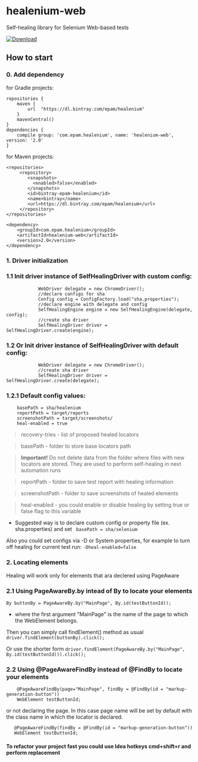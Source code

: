 # healenium-web
Self-healing library for Selenium Web-based tests

[ ![Download](https://api.bintray.com/packages/epam/healenium/healenium-web/images/download.svg?version=2.0) ](https://bintray.com/epam/healenium/healenium-web/2.0/link)
## How to start

### 0. Add dependency 
for Gradle projects:
``` 
repositories {
    maven {
        url  "https://dl.bintray.com/epam/healenium"
    }
    mavenCentral()
}
dependencies {
    compile group: 'com.epam.healenium', name: 'healenium-web', version: '2.0'
}
```

for Maven projects:
``` 
<repositories>
     <repository>
        <snapshots>
          <enabled>false</enabled>
        </snapshots>
        <id>bintray-epam-healenium</id>
        <name>bintray</name>
        <url>https://dl.bintray.com/epam/healenium</url>
     </repository>
</repositories>

<dependency>
	<groupId>com.epam.healenium</groupId>
	<artifactId>healenium-web</artifactId>
	<version>2.0</version>
</dependency>
```

### 1. Driver initialization
### 1.1 Init driver instance of SelfHealingDriver with custom config:
``` //declare delegate
            WebDriver delegate = new ChromeDriver();
            //declare configs for sha
            Config config = ConfigFactory.load("sha.properties");
            //declare engine with delegate and config
            SelfHealingEngine engine = new SelfHealingEngine(delegate, config);
            //create sha driver
            SelfHealingDriver driver = SelfHealingDriver.create(engine);
 ```

### 1.2 Or Init driver instance of SelfHealingDriver with default config:
``` //declare delegate
            WebDriver delegate = new ChromeDriver();
            //create sha driver
            SelfHealingDriver driver = SelfHealingDriver.create(delegate);
```
### 1.2.1 Default config values:
``` recovery-tries = 3
    basePath = sha/healenium
    reportPath = target/reports
    screenshotPath = target/screenshots/
    heal-enabled = true
 ```

 > recovery-tries - list of proposed healed locators

 > basePath - folder to store base locators path

 > **Important!** Do not delete data from the folder where files with new locators are stored. They are used to perform self-healing in next automation runs

 > reportPath - folder to save test report with healing information

 > screenshotPath - folder to save screenshots of healed elements

 > heal-enabled - you could enable or disable healing by setting true or false flag to this variable

* Suggested way is to declare custom config or property file (ex. sha.properties) and set
``` basePath = sha/selenium```

Also you could set configs via -D or System properties, for example to turn off healing for current test run:
```-Dheal-enabled=false```

### 2. Locating elements

Healing will work only for elements that ara declered using PageAware

### 2.1 Using PageAwareBy.by intead of By to locate your elements
```By buttonBy = PageAwareBy.by("MainPage", By.id(testButtonId));```

* where the first argument "MainPage" is the name of the page to which the WebElement belongs.

Then you can simply call findElement() method as usual
``` driver.findElement(buttonBy).click(); ```

Or use the shorter form
```driver.findElement(PageAwareBy.by("MainPage", By.id(testButtonId))).click();```

### 2.2 Using @PageAwareFindBy instead of @FindBy to locate your elements

```
    @PageAwareFindBy(page="MainPage", findBy = @FindBy(id = "markup-generation-button"))
    WebElement testButtonId;
```

or not declaring the page. In this case page name will be set by default with the class name in which the locator is declared.

 ```
    @PageAwareFindBy(findBy = @FindBy(id = "markup-generation-button"))
    WebElement testButtonId;
 ```

#### To refactor your project fast you could use Idea hotkeys cmd+shift+r and perform replacement
